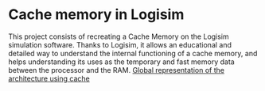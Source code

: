 # Cache memory in Logisim
This project consists of recreating a Cache Memory on the Logisim simulation software. 
Thanks to Logisim, it allows an educational and detailed way to understand the internal functioning of a cache memory, 
and helps understanding its uses as the temporary and fast memory data between the processor and the RAM.
[Global representation of the architecture using cache]([docs/CONTRIBUTING.md](https://github.com/kara-abdelaziz/Cache-Memory-in-logisim/blob/main/side-project%20(pdf%20latex%20file)/img.png))
